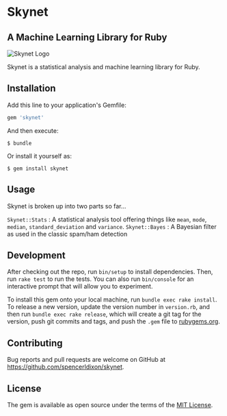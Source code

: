 # Skynet
## A Machine Learning Library for Ruby

![Skynet Logo](https://theaviationist.com/wp-content/uploads/2013/03/Skynet.jpg)

Skynet is a statistical analysis and machine learning library for Ruby.

## Installation

Add this line to your application's Gemfile:

```ruby
gem 'skynet'
```

And then execute:

    $ bundle

Or install it yourself as:

    $ gem install skynet

## Usage

Skynet is broken up into two parts so far...

`Skynet::Stats` : A statistical analysis tool offering things like `mean`, `mode`, `median`, `standard_deviation` and `variance`.
`Skynet::Bayes` : A Bayesian filter as used in the classic spam/ham detection

## Development

After checking out the repo, run `bin/setup` to install dependencies. Then, run `rake test` to run the tests. You can also run `bin/console` for an interactive prompt that will allow you to experiment.

To install this gem onto your local machine, run `bundle exec rake install`. To release a new version, update the version number in `version.rb`, and then run `bundle exec rake release`, which will create a git tag for the version, push git commits and tags, and push the `.gem` file to [rubygems.org](https://rubygems.org).

## Contributing

Bug reports and pull requests are welcome on GitHub at https://github.com/spencerldixon/skynet.


## License

The gem is available as open source under the terms of the [MIT License](http://opensource.org/licenses/MIT).

